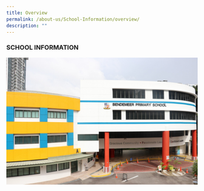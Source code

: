 ```yaml
---
title: Overview
permalink: /about-us/School-Information/overview/
description: ""
---
```


### SCHOOL INFORMATION

![Bendemeer Primary](/images/IMG_0493.jpeg)